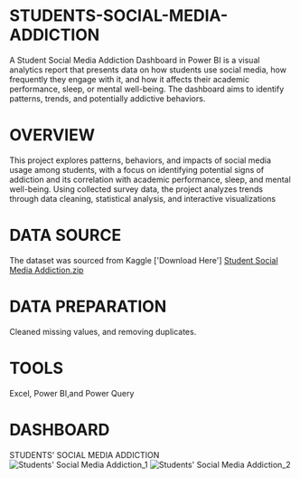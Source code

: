 # STUDENTS-SOCIAL-MEDIA-ADDICTION
A Student Social Media Addiction Dashboard in Power BI is a visual analytics report that presents data on how students use social media, how frequently they engage with it, and how it affects their academic performance, sleep, or mental well-being. The dashboard aims to identify patterns, trends, and potentially addictive behaviors.
# OVERVIEW
This project explores patterns, behaviors, and impacts of social media usage among students, with a focus on identifying potential signs of addiction and its correlation with academic performance, sleep, and mental well-being. Using collected survey data, the project analyzes trends through data cleaning, statistical analysis, and interactive visualizations
# DATA SOURCE
The dataset was sourced from Kaggle
['Download Here'] [Student Social Media Addiction.zip](https://github.com/user-attachments/files/23006167/Student.Social.Media.Addiction.zip)
# DATA PREPARATION
Cleaned missing values, and removing duplicates.
# TOOLS
Excel, Power BI,and Power Query
# DASHBOARD
STUDENTS' SOCIAL MEDIA ADDICTION
![Students' Social Media Addiction_1](https://github.com/user-attachments/assets/0003cb8c-55bd-422b-b5c7-63cd9eeee0cc)
![Students' Social Media Addiction_2](https://github.com/user-attachments/assets/7cb61f20-a6a5-4fa0-8de4-2086b10bc1e1)
